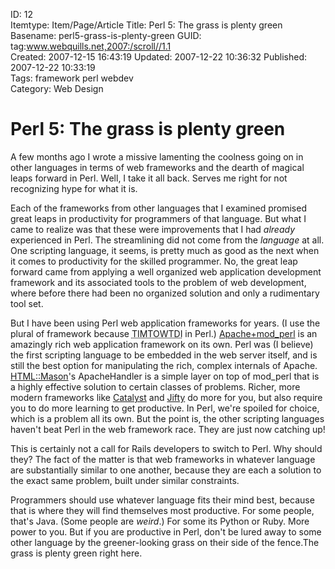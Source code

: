 ID: 12  
Itemtype: Item/Page/Article
Title: Perl 5: The grass is plenty green  
Basename: perl5-grass-is-plenty-green
GUID: tag:www.webquills.net,2007:/scroll//1.1  
Created: 2007-12-15 16:43:19
Updated: 2007-12-22 10:36:32
Published: 2007-12-22 10:33:19   
Tags: framework perl webdev  
Category: Web Design  


# Perl 5: The grass is plenty green
A few months ago I wrote a missive lamenting the coolness going on in other languages in terms of web frameworks and the dearth of magical leaps forward in Perl. Well, I take it all back. Serves me right for not recognizing hype for what it is.

Each of the frameworks from other languages that I examined promised great leaps in productivity for programmers of that language. But what I came to realize was that these were improvements that I had *already* experienced in Perl. The streamlining did not come from the *language* at all. One scripting language, it seems, is pretty much as good as the next when it comes to productivity for the skilled programmer. No, the great leap forward came from applying a well organized web application development framework and its associated tools to the problem of web development, where before there had been no organized solution and only a rudimentary tool set.

But I have been using Perl web application frameworks for years. (I use the plural of framework because <abbr title="There Is More Than One Way To Do It">TIMTOWTDI</abbr> in Perl.) [Apache+mod\_perl](http://perl.apache.org) is an amazingly rich web application framework on its own. Perl was (I believe) the first scripting language to be embedded in the web server itself, and is still the best option for manipulating the rich, complex internals of Apache. [HTML::Mason](http://www.masonhq.com)'s ApacheHandler is a simple layer on top of mod\_perl that is a highly effective solution to certain classes of problems. Richer, more modern frameworks like [Catalyst][] and [Jifty][] do more for you, but also require you to do more learning to get productive. In Perl, we're spoiled for choice, which is a problem all its own. But the point is, the other scripting languages haven't beat Perl in the web framework race. They are just now catching up!

[Catalyst]: http://catalyst.perl.org
[Jifty]: http://jifty.org

This is certainly not a call for Rails developers to switch to Perl. Why should they? The fact of the matter is that web frameworks in whatever language are substantially similar to one another, because they are each a solution to the exact same problem, built under similar constraints.

Programmers should use whatever language fits their mind best, because that is where they will find themselves most productive. For some people, that's Java. (Some people are *weird*.) For some its Python or Ruby. More power to you. But if you are productive in Perl, don't be lured away to some other language by the greener-looking grass on their side of the fence.The grass is plenty green right here.

